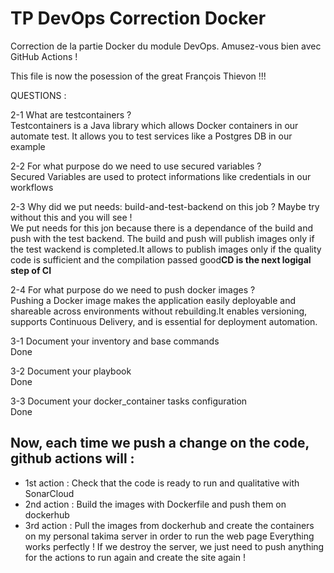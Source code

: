 # TP DevOps Correction Docker

Correction de la partie Docker du module DevOps. Amusez-vous bien avec GitHub Actions !

This file is now the posession of the great François Thievon !!!

QUESTIONS :  

2-1 What are testcontainers ?  
Testcontainers is a Java library which allows Docker containers in our automate test. It allows you to test services like a Postgres DB in our example  

2-2 For what purpose do we need to use secured variables ?  
Secured Variables are used to protect informations like credentials in our workflows  

2-3 Why did we put needs: build-and-test-backend on this job ? Maybe try without this and you will see !  
We put needs for this jon because there is a dependance of the build and push with the test backend. The build and push will publish images only if the test wackend is completed.It allows to publish images only if the quality code is sufficient and the compilation passed good**CD is the next logigal step of CI**  

2-4 For what purpose do we need to push docker images ?  
Pushing a Docker image makes the application easily deployable and shareable across environments without rebuilding.It enables versioning, supports Continuous Delivery, and is essential for deployment automation.  

3-1 Document your inventory and base commands  
Done  

3-2 Document your playbook  
Done  

3-3 Document your docker_container tasks configuration  
Done  

## Now, each time we push a change on the code, github actions will :
  - 1st action : Check that the code is ready to run and qualitative with SonarCloud
  - 2nd action : Build the images with Dockerfile and push them on dockerhub
  - 3rd action : Pull the images from dockerhub and create the containers on my personal takima server in order to run the web page
Everything works perfectly ! If we destroy the server, we just need to push anything for the actions to run again and create the site again !
